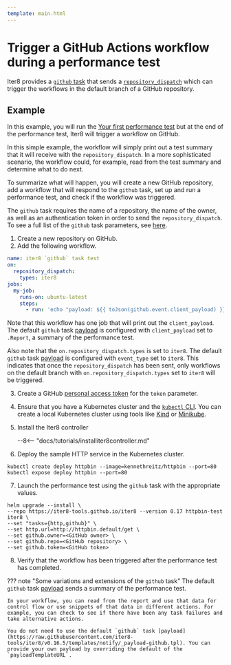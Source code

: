```yaml
---
template: main.html
---
```


# Trigger a GitHub Actions workflow during a performance test

Iter8 provides a [`github` task](../../user-guide/tasks/github.md) that sends a [`repository_dispatch`](https://docs.github.com/en/developers/webhooks-and-events/webhooks/webhook-events-and-payloads#repository_dispatch) which can trigger the workflows in the default branch of a GitHub repository.

## Example

In this example, you will run the [Your first performance test](../../getting-started/first-performance.md) but at the end of the performance test, Iter8 will trigger a workflow on GitHub.

In this simple example, the workflow will simply print out a test summary that it will receive with the `repository_dispatch`. In a more sophisticated scenario, the workflow could, for example, read from the test summary and determine what to do next.

To summarize what will happen, you will create a new GitHub repository, add a workflow that will respond to the `github` task, set up and run a performance test, and check if the workflow was triggered.

The `github` task requires the name of a repository, the name of the owner, as well as an authentication token in order to send the `repository_dispatch`. To see a full list of the `github` task parameters, see [here](../../user-guide/tasks/github.md#parameters).

1. Create a new repository on GitHub.
2. Add the following workflow.

```yaml
name: iter8 `github` task test
on:
  repository_dispatch:
    types: iter8
jobs:
  my-job:
    runs-on: ubuntu-latest
    steps:
      - run: 'echo "payload: ${{ toJson(github.event.client_payload) }}"'
```

Note that this workflow has one job that will print out the `client_payload`. The default `github` task [payload](https://raw.githubusercontent.com/iter8-tools/iter8/v0.16.5/templates/notify/_payload-github.tpl) is configured with `client_payload` set to `.Report`, a summary of the performance test.

Also note that the `on.repository_dispatch.types` is set to `iter8`. The default `github` task [payload](https://raw.githubusercontent.com/iter8-tools/iter8/v0.16.5/templates/notify/_payload-github.tpl) is configured with `event_type` set to `iter8`. This indicates that once the `repository_dispatch` has been sent, only workflows on the default branch with `on.repository_dispatch.types` set to `iter8` will be triggered.

3. Create a GitHub [personal access token](https://docs.github.com/en/authentication/keeping-your-account-and-data-secure/creating-a-personal-access-token) for the `token` parameter.
4. Ensure that you have a Kubernetes cluster and the [`kubectl` CLI](https://kubernetes.io/docs/reference/kubectl/). You can create a local Kubernetes cluster using tools like [Kind](https://kind.sigs.k8s.io/) or [Minikube](https://minikube.sigs.k8s.io/docs/).
5. Install the Iter8 controller

    --8<-- "docs/tutorials/installiter8controller.md"
    
6. Deploy the sample HTTP service in the Kubernetes cluster.
```shell
kubectl create deploy httpbin --image=kennethreitz/httpbin --port=80
kubectl expose deploy httpbin --port=80
```
7. Launch the performance test using the `github` task with the appropriate values.
```shell
helm upgrade --install \
--repo https://iter8-tools.github.io/iter8 --version 0.17 httpbin-test iter8 \
--set "tasks={http,github}" \
--set http.url=http://httpbin.default/get \
--set github.owner=<GitHub owner> \
--set github.repo=<GitHub repository> \
--set github.token=<GitHub token>
```
8. Verify that the workflow has been triggered after the performance test has completed.

??? note "Some variations and extensions of the `github` task"
    The default `github` task [payload](https://raw.githubusercontent.com/iter8-tools/iter8/v0.16.5/templates/notify/_payload-github.tpl) sends a summary of the performance test. 
    
    In your workflow, you can read from the report and use that data for control flow or use snippets of that data in different actions. For example, you can check to see if there have been any task failures and take alternative actions.

    You do not need to use the default `github` task [payload](https://raw.githubusercontent.com/iter8-tools/iter8/v0.16.5/templates/notify/_payload-github.tpl). You can provide your own payload by overriding the default of the `payloadTemplateURL`.
